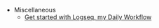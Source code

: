 - Miscellaneous
	- [Get started with Logseq, my Daily Workflow](https://www.youtube.com/watch?v=uJclYLS4oHs)